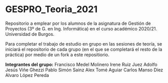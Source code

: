 # GESPRO_Teoria_2021
Repositorio a emplear por los alumnos de la asignatura de Gestión de Proyectos (3º de G. en Ing. Informática) en el curso académico 2020/21. Universidad de Burgos.

Para completar el trabajo de estudio en grupo en las sesiones de teoría, se iniciará el repositorio de cada grupo (en el que se completará el resto de la práctica) por medio de un fork a este repositiorio.

**Integrantes del grupo:**
Francisco Medel Molinero
Irene Ruiz Juez
Adolfo Jesús Viñe Ghezzi
Pablo Simón Sainz
Alex Tomé Aguiar
Carlos Manso Díez
Alvaro López Pereda
